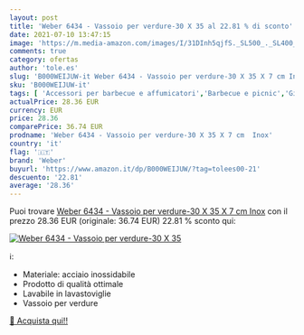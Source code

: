 ```yaml
---
layout: post
title: 'Weber 6434 - Vassoio per verdure-30 X 35 al 22.81 % di sconto'
date: 2021-07-10 13:47:15
image: 'https://m.media-amazon.com/images/I/31DInh5qjfS._SL500_._SL400_.jpg'
comments: true
category: ofertas
author: 'tole.es'
slug: 'B000WEIJUW-it Weber 6434 - Vassoio per verdure-30 X 35 X 7 cm Inox'
sku: 'B000WEIJUW-it'
tags: [ 'Accessori per barbecue e affumicatori','Barbecue e picnic','Giardino e giardinaggio','Padelle e vassoi per barbecue','Vassoi per grigliare per barbecue','weber', ]
actualPrice: 28.36 EUR
currency: EUR
price: 28.36
comparePrice: 36.74 EUR
prodname: 'Weber 6434 - Vassoio per verdure-30 X 35 X 7 cm  Inox'
country: 'it'
flag: '🇮🇹'
brand: 'Weber'
buyurl: 'https://www.amazon.it/dp/B000WEIJUW/?tag=tolees00-21'
descuento: '22.81'
average: '28.36'
---
```


Puoi trovare [Weber 6434 - Vassoio per verdure-30 X 35 X 7 cm  Inox](https://www.amazon.it/dp/B000WEIJUW/?tag=tolees00-21) con il prezzo 28.36 EUR (originale: 36.74 EUR) 22.81 % sconto qui:

[![Weber 6434 - Vassoio per verdure-30 X 35](https://m.media-amazon.com/images/I/31DInh5qjfS._SL500_._SL400_.jpg)](https://www.amazon.it/dp/B000WEIJUW/?tag=tolees00-21)

ℹ️:

- Materiale: acciaio inossidabile
- Prodotto di qualità ottimale
- Lavabile in lavastoviglie
- Vassoio per verdure

[🛒 Acquista qui!!](https://www.amazon.it/dp/B000WEIJUW/?tag=tolees00-21)
